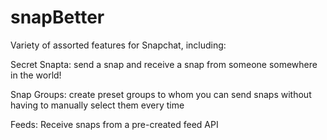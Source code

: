 snapBetter
=============

Variety of assorted features for Snapchat, including:

Secret Snapta:  send a snap and receive a snap from someone somewhere in the world!

Snap Groups:  create preset groups to whom you can send snaps without having to manually select them every time

Feeds:  Receive snaps from a pre-created feed API
